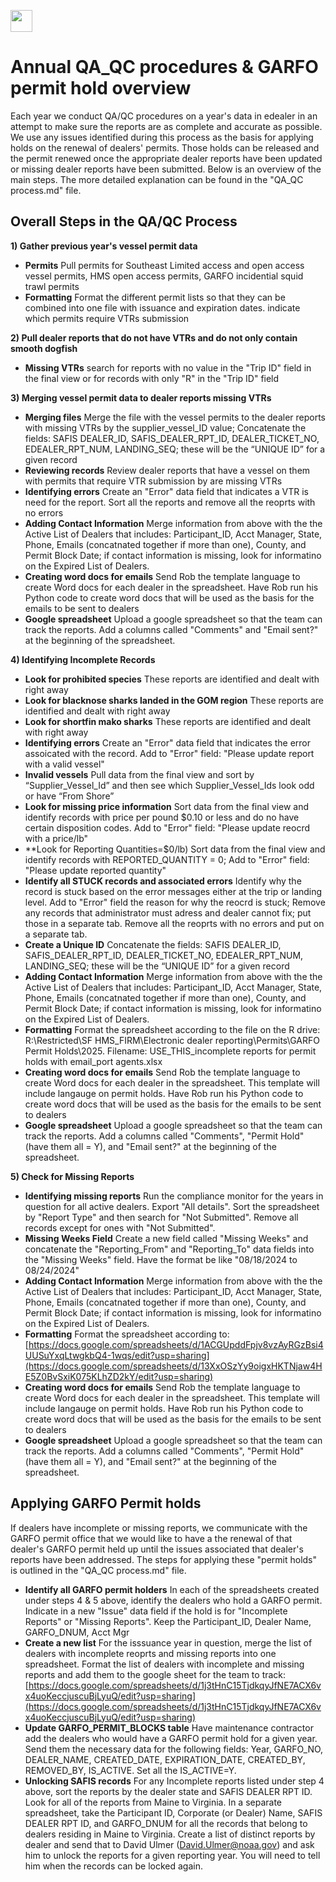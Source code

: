 
<a align="left" href="https://github.com/nmfs-openscapes/2024-nmfs-champions"><img src="https://github.githubassets.com/images/modules/logos_page/GitHub-Mark.png" width="35px"/></a>

# Annual QA_QC procedures & GARFO permit hold overview 

Each year we conduct QA/QC procedures on a year's data in edealer in an attempt to make sure the reports are as complete and accurate as possible. We use any issues identified during this process as the basis for applying holds on the renewal of dealers' permits. Those holds can be released and the permit renewed once the appropriate dealer reports have been updated or missing dealer reports have been submitted. Below is an overview of the main steps. The more detailed explanation can be found in the "QA_QC process.md" file.


## Overall Steps in the QA/QC Process

**1) Gather previous year's vessel permit data**
- **Permits** Pull permits for Southeast Limited access and open access vessel permits, HMS open access permits, GARFO incidential squid trawl permits
- **Formatting** Format the different permit lists so that they can be combined into one file with issuance and expiration dates. indicate which permits require VTRs submission 


**2) Pull dealer reports that do not have VTRs and do not only contain smooth dogfish**
- **Missing VTRs** search for reports with no value in the "Trip ID" field in the final view or for records with only "R" in the "Trip ID" field


**3) Merging vessel permit data to dealer reports missing VTRs**
- **Merging files** Merge the file with the vessel permits to the dealer reports with missing VTRs by the supplier_vessel_ID value; Concatenate the fields: SAFIS DEALER_ID, SAFIS_DEALER_RPT_ID, DEALER_TICKET_NO, EDEALER_RPT_NUM, LANDING_SEQ; these will be the “UNIQUE ID” for a given record
- **Reviewing records** Review dealer reports that have a vessel on them with permits that require VTR submission by are missing VTRs
- **Identifying errors** Create an "Error" data field that indicates a VTR is need for the report. Sort all the reports and remove all the reoprts with no errors
- **Adding Contact Information** Merge information from above with the the Active List of Dealers that includes: Participant_ID, Acct Manager, State, Phone, Emails (concatnated together if more than one), County, and Permit Block Date; if contact information is missing, look for informatino on the Expired List of Dealers.
- **Creating word docs for emails** Send Rob the template language to create Word docs for each dealer in the spreadsheet. Have Rob run his Python code to create word docs that will be used as the basis for the emails to be sent to dealers
- **Google spreadsheet** Upload a google spreadsheet so that the team can track the reports. Add a columns called "Comments" and "Email sent?" at the beginning of the spreadsheet.

**4) Identifying Incomplete Records**
- **Look for prohibited species** These reports are identified and dealt with right away
- **Look for blacknose sharks landed in the GOM region** These reports are identified and dealt with right away
- **Look for shortfin mako sharks** These reports are identified and dealt with right away
- **Identifying errors** Create an "Error" data field that indicates the error assoicated with the record.  Add to "Error" field: "Please update report with a valid vessel"
- **Invalid vessels** Pull data from the final view and sort by “Supplier_Vessel_Id” and then see which Supplier_Vessel_Ids look odd or have “From Shore”
- **Look for missing price information** Sort data from the final view and identify records with price per pound $0.10 or less and do no have certain disposition codes. Add to "Error" field: "Please update reocrd with a price/lb"
- **Look for Reporting Quantities=$0/lb)	Sort data from the final view and identify records with REPORTED_QUANTITY = 0; Add to "Error" field: "Please update reported quantity"
- **Identify all STUCK records and associated errors** Identify why the record is stuck based on the error messages either at the trip or landing level. Add to "Error" field the reason for why the reocrd is stuck; Remove any records that administrator must adress and dealer cannot fix; put those in a separate tab. Remove all the reoprts with no errors and put on a separate tab.
- **Create a Unique ID** Concatenate the fields: SAFIS DEALER_ID, SAFIS_DEALER_RPT_ID, DEALER_TICKET_NO, EDEALER_RPT_NUM, LANDING_SEQ; these will be the “UNIQUE ID” for a given record
- **Adding Contact Information** Merge information from above with the the Active List of Dealers that includes: Participant_ID, Acct Manager, State, Phone, Emails (concatnated together if more than one), County, and Permit Block Date; if contact information is missing, look for informatino on the Expired List of Dealers.
- **Formatting** Format the spreadsheet according to the file on the R drive: R:\Restricted\SF HMS_FIRM\Electronic dealer reporting\Permits\GARFO Permit Holds\2025. Filename: USE_THIS_incomplete reports for permit holds with email_port agents.xlsx
- **Creating word docs for emails** Send Rob the template language to create Word docs for each dealer in the spreadsheet. This template will include langauge on permit holds. Have Rob run his Python code to create word docs that will be used as the basis for the emails to be sent to dealers
- **Google spreadsheet** Upload a google spreadsheet so that the team can track the reports. Add a columns called "Comments", "Permit Hold" (have them all = Y), and "Email sent?" at the beginning of the spreadsheet.

**5) Check for Missing Reports**
- **Identifying missing reports** Run the compliance monitor for the years in question for all active dealers. Export "All details". Sort the spreadsheet by "Report Type" and then search for "Not Submitted". Remove all records except for ones with "Not Submitted".
- **Missing Weeks Field** Create a new field called "Missing Weeks" and concatenate the "Reporting_From" and "Reporting_To" data fields into the "Missing Weeks" field. Have the format be like "08/18/2024 to 08/24/2024"
- **Adding Contact Information** Merge information from above with the the Active List of Dealers that includes: Participant_ID, Acct Manager, State, Phone, Emails (concatnated together if more than one), County, and Permit Block Date; if contact information is missing, look for informatino on the Expired List of Dealers.
- **Formatting** Format the spreadsheet according to: [https://docs.google.com/spreadsheets/d/1ACGUpddFpjv8vzAyRGzBsi4UUSuYxqLtwgkbQ4-1wqs/edit?usp=sharing](https://docs.google.com/spreadsheets/d/13XxOSzYy9oigxHKTNjaw4HE5Z0BvSxiK075KLhZD2kY/edit?usp=sharing)
- **Creating word docs for emails** Send Rob the template language to create Word docs for each dealer in the spreadsheet. This template will include langauge on permit holds. Have Rob run his Python code to create word docs that will be used as the basis for the emails to be sent to dealers
- **Google spreadsheet** Upload a google spreadsheet so that the team can track the reports. Add a columns called "Comments", "Permit Hold" (have them all = Y), and "Email sent?" at the beginning of the spreadsheet.
  
## Applying GARFO Permit holds

If dealers have incomplete or missing reports, we communicate with the GARFO permit office that we would like to have a the renewal of that dealer's GARFO permit held up until the issues associated that dealer's reports have been addressed. The steps for applying these "permit holds" is outlined in the "QA_QC process.md" file.
- **Identify all GARFO permit holders** In each of the spreadsheets created under steps 4 & 5 above, identify the dealers who hold a GARFO permit. Indicate in a new "Issue" data field if the hold is for "Incomplete Reports" or "Missing Reports". Keep the Participant_ID, Dealer Name, GARFO_DNUM, Acct Mgr
- **Create a new list** For the isssuance year in question, merge the list of dealers with incomplete reoprts and missing reports into one spreadsheet. Format the list of dealers with incomplete and missing reports and add them to the google sheet for the team to track: [https://docs.google.com/spreadsheets/d/1j3tHnC15TjdkqyJfNE7ACX6vx4uoKeccjuscuBjLyuQ/edit?usp=sharing](https://docs.google.com/spreadsheets/d/1j3tHnC15TjdkqyJfNE7ACX6vx4uoKeccjuscuBjLyuQ/edit?usp=sharing)
- **Update GARFO_PERMIT_BLOCKS table** Have maintenance contractor add the dealers who would have a GARFO permit hold for a given year. Send them the necessary data for the following fields:
  Year, GARFO_NO, DEALER_NAME, CREATED_DATE, EXPIRATION_DATE, CREATED_BY, REMOVED_BY, IS_ACTIVE. Set all the IS_ACTIVE=Y.
- **Unlocking SAFIS records** For any Incomplete reports listed under step 4 above, sort the reports by the dealer state and SAFIS DEALER RPT ID. Look for all of the reports from Maine to Virginia. In a separate spreadsheet, take the Participant ID, Corporate (or Dealer) Name, SAFIS DEALER RPT ID, and GARFO_DNUM for all the records that belong to dealers residing in Maine to Virginia. Create a list of distinct reports by dealer and send that to David Ulmer (David.Ulmer@noaa.gov) and ask him to unlock the reports for a given reporting year. You will need to tell him when the records can be locked again.  
  
  

